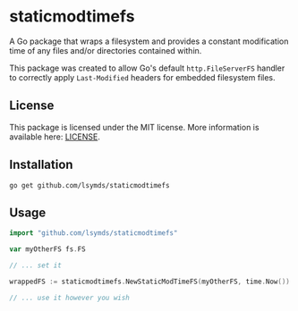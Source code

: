 # staticmodtimefs

A Go package that wraps a filesystem and provides a constant modification time of any files and/or directories
contained within.

This package was created to allow Go's default `http.FileServerFS` handler to correctly apply `Last-Modified` headers
for embedded filesystem files.

## License

This package is licensed under the MIT license. More information is available here: [LICENSE](/LICENSE).

## Installation

`go get github.com/lsymds/staticmodtimefs`

## Usage

```go
import "github.com/lsymds/staticmodtimefs"

var myOtherFS fs.FS

// ... set it

wrappedFS := staticmodtimefs.NewStaticModTimeFS(myOtherFS, time.Now())

// ... use it however you wish
```
